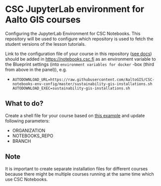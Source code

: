 # CSC JupyterLab environment for Aalto GIS courses

Configuring the JupyterLab Environment for CSC Notebooks. This repository will be used to
configure which repository is used to fetch the student versions of the lesson
tutorials.  

Link to the configuration file of your course in this repository ([see docs](http://cscfi.github.io/pebbles/group_owners_guide.html)) should be added in https://notebooks.csc.fi as an environment variable
to the Blueprint settings (into `environment variables for docker` -box (third from above in the panel)), e.g.

 - `AUTODOWNLOAD_URL=https://raw.githubusercontent.com/AaltoGIS/CSC-notebooks-env-config/master/sustainability-gis-installations.sh AUTODOWNLOAD_EXEC=sustainability-gis-installations.sh`

## What to do?

Create a shell file for your course based on [this example]( [sustainability-gis-installations.sh](https://github.com/AaltoGIS/CSC-notebooks-env-config/blob/master/sustainability-gis-installations.sh)) and update following parameters:

 - ORGANIZATION
 - NOTEBOOKS_REPO
 - BRANCH

## Note

It is important to create separate installation files for different courses 
because there might be multiple courses running at the same time which use CSC Notebooks.

